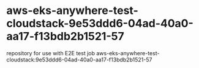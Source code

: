 # aws-eks-anywhere-test-cloudstack-9e53ddd6-04ad-40a0-aa17-f13bdb2b1521-57
repository for use with E2E test job aws-eks-anywhere-test-cloudstack:9e53ddd6-04ad-40a0-aa17-f13bdb2b1521-57
